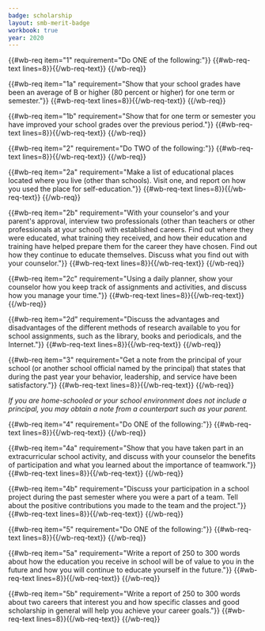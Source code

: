 ```yaml
---
badge: scholarship
layout: smb-merit-badge
workbook: true
year: 2020
---
```



{{#wb-req item="1" requirement="Do ONE of the following:"}}
{{#wb-req-text lines=8}}{{/wb-req-text}}
{{/wb-req}}

{{#wb-req item="1a" requirement="Show that your school grades have been an average of B or higher (80 percent or higher) for one term or semester."}}
{{#wb-req-text lines=8}}{{/wb-req-text}}
{{/wb-req}}

{{#wb-req item="1b" requirement="Show that for one term or semester you have improved your school grades over the previous period."}}
{{#wb-req-text lines=8}}{{/wb-req-text}}
{{/wb-req}}

{{#wb-req item="2" requirement="Do TWO of the following:"}}
{{#wb-req-text lines=8}}{{/wb-req-text}}
{{/wb-req}}

{{#wb-req item="2a" requirement="Make a list of educational places located where you live (other than schools). Visit one, and report on how you used the place for self-education."}}
{{#wb-req-text lines=8}}{{/wb-req-text}}
{{/wb-req}}

{{#wb-req item="2b" requirement="With your counselor's and your parent's approval, interview two professionals (other than teachers or other professionals at your school) with established careers. Find out where they were educated, what training they received, and how their education and training have helped prepare them for the career they have chosen. Find out how they continue to educate themselves. Discuss what you find out with your counselor."}}
{{#wb-req-text lines=8}}{{/wb-req-text}}
{{/wb-req}}

{{#wb-req item="2c" requirement="Using a daily planner, show your counselor how you keep track of assignments and activities, and discuss how you manage your time."}}
{{#wb-req-text lines=8}}{{/wb-req-text}}
{{/wb-req}}

{{#wb-req item="2d" requirement="Discuss the advantages and disadvantages of the different methods of research available to you for school assignments, such as the library, books and periodicals, and the Internet."}}
{{#wb-req-text lines=8}}{{/wb-req-text}}
{{/wb-req}}

{{#wb-req item="3" requirement="Get a note from the principal of your school (or another school official named by the principal) that states that during the past year your behavior, leadership, and service have been satisfactory."}}
{{#wb-req-text lines=8}}{{/wb-req-text}}
{{/wb-req}}

*If you are home-schooled or your school environment does not include a principal, you may obtain a note from a counterpart such as your parent.*

{{#wb-req item="4" requirement="Do ONE of the following:"}}
{{#wb-req-text lines=8}}{{/wb-req-text}}
{{/wb-req}}

{{#wb-req item="4a" requirement="Show that you have taken part in an extracurricular school activity, and discuss with your counselor the benefits of participation and what you learned about the importance of teamwork."}}
{{#wb-req-text lines=8}}{{/wb-req-text}}
{{/wb-req}}

{{#wb-req item="4b" requirement="Discuss your participation in a school project during the past semester where you were a part of a team. Tell about the positive contributions you made to the team and the project."}}
{{#wb-req-text lines=8}}{{/wb-req-text}}
{{/wb-req}}

{{#wb-req item="5" requirement="Do ONE of the following:"}}
{{#wb-req-text lines=8}}{{/wb-req-text}}
{{/wb-req}}

{{#wb-req item="5a" requirement="Write a report of 250 to 300 words about how the education you receive in school will be of value to you in the future and how you will continue to educate yourself in the future."}}
{{#wb-req-text lines=8}}{{/wb-req-text}}
{{/wb-req}}

{{#wb-req item="5b" requirement="Write a report of 250 to 300 words about two careers that interest you and how specific classes and good scholarship in general will help you achieve your career goals."}}
{{#wb-req-text lines=8}}{{/wb-req-text}}
{{/wb-req}}
